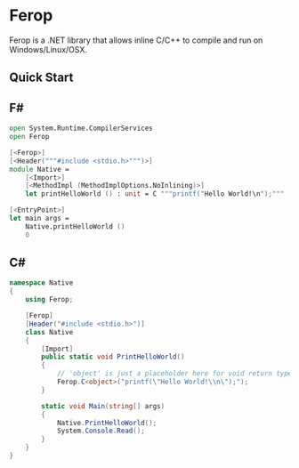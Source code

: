 Ferop
=====

Ferop is a .NET library that allows inline C/C++ to compile and run on Windows/Linux/OSX.

Quick Start
-

F#
-
```fsharp
open System.Runtime.CompilerServices
open Ferop

[<Ferop>]
[<Header("""#include <stdio.h>""")>]
module Native =
    [<Import>]
    [<MethodImpl (MethodImplOptions.NoInlining)>]
    let printHelloWorld () : unit = C """printf("Hello World!\n");"""

[<EntryPoint>]
let main args =
    Native.printHelloWorld ()
    0
```

C#
-
```csharp
namespace Native
{
    using Ferop;

    [Ferop]
    [Header("#include <stdio.h>")]
    class Native
    {
        [Import]
        public static void PrintHelloWorld()
        {
            // 'object' is just a placeholder here for void return types.
            Ferop.C<object>("printf(\"Hello World!\\n\");");
        }

        static void Main(string[] args)
        {
            Native.PrintHelloWorld();
            System.Console.Read();
        }
    }
}
```
